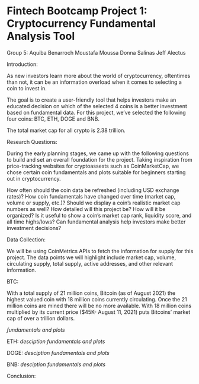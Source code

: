 # Fintech Bootcamp Project 1: Cryptocurrency Fundamental Analysis Tool

Group 5:
Aquiba Benarroch
Moustafa Moussa
Donna Salinas
Jeff Alectus

Introduction: 

As new investors learn more about the world of cryptocurrency, oftentimes than not, it can be an information overload when it comes to selecting a coin to invest in. 

The goal is to create a user-friendly tool that helps investors make an educated decision on which of the selected 4 coins is a better investment based on fundamental data. For this project, we’ve selected the following four coins: BTC, ETH, DOGE and BNB. 

The total market cap for all crypto is 2.38 trillion. 

Research Questions: 

During the early planning stages, we came up with the following questions to build and set an overall foundation for the project. Taking inspiration from price-tracking websites for cryptoassests such as CoinMarketCap, we chose certain coin fundamentals and plots suitable for beginners starting out in cryptocurrency. 

How often should the coin data be refreshed (including USD exchange rates)?
How coin fundamentals have changed over time (market cap, volume or supply, etc.)? 
Should we display a coin’s realistic market cap numbers as well? How detailed will this project be? How will it be organized? 
Is it useful to show a coin’s market cap rank, liquidity score, and all time highs/lows? 
Can fundamental analysis help investors make better investment decisions?

Data Collection:

We will be using CoinMetrics APIs to fetch the information for supply for this project. The data points we will highlight include market cap, volume, circulating supply, total supply, active addresses, and other relevant information. 

BTC:

With a total supply of 21 million coins, Bitcoin (as of August 2021) the highest valued coin with 18 million coins currently circulating. Once the 21 million coins are mined there will be no more available. With 18 million coins multiplied by its current price ($45K-  August 11, 2021) puts Bitcoins’ market cap of over a trillion dollars. 

*fundamentals and plots* 

ETH:
*desciption*
*fundamentals and plots*

DOGE:
*desciption*
*fundamentals and plots*

BNB:
*desciption*
*fundamentals and plots*

Conclusion:


